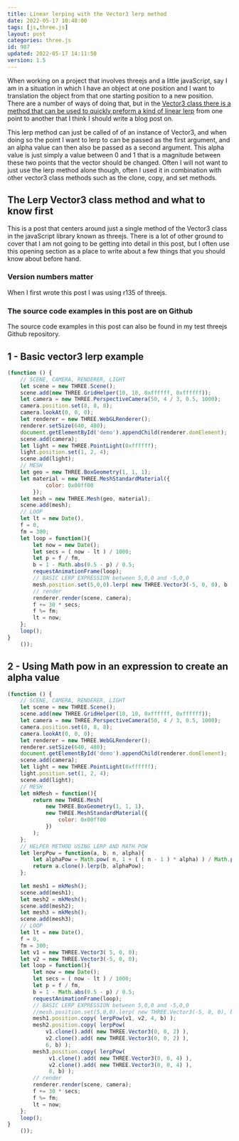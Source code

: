 ```yaml
---
title: Linear lerping with the Vector3 lerp method
date: 2022-05-17 10:48:00
tags: [js,three.js]
layout: post
categories: three.js
id: 987
updated: 2022-05-17 14:11:50
version: 1.5
---
```


When working on a project that involves threejs and a little javaScript, say I am in a situation in which I have an object at one position and I want to translation the object from that one starting position to a new position. There are a number of ways of doing that, but in the [Vector3 class there is a method that can be used to quickly preform a kind of linear lerp](https://threejs.org/docs/#api/en/math/Vector3.lerp) from one point to another that I think I should write a blog post on.

This lerp method can just be called of of an instance of Vector3, and when doing so the point I want to lerp to can be passed as the first argument, and an alpha value can then also be passed as a second argument. This alpha value is just simply a value between 0 and 1 that is a magnitude between these two points that the vector should be changed. Often I will not want to just use the lerp method alone though, often I used it in combination with other vector3 class methods such as the clone, copy, and set methods.

<!-- more -->

## The Lerp Vector3 class method and what to know first

This is a post that centers around just a single method of the Vector3 class in the javaScript library known as threejs. There is a lot of other ground to cover that I am not going to be getting into detail in this post, but I often use this opening section as a place to write about a few things that you should know about before hand.

### Version numbers matter

When I first wrote this post I was using r135 of threejs.

### The source code examples in this post are on Github

The source code examples in this post can also be found in my test threejs Github repository.

## 1 - Basic vector3 lerp example

```js
(function () {
    // SCENE, CAMERA, RENDERER, LIGHT
    let scene = new THREE.Scene();
    scene.add(new THREE.GridHelper(10, 10, 0xffffff, 0xffffff));
    let camera = new THREE.PerspectiveCamera(50, 4 / 3, 0.5, 1000);
    camera.position.set(8, 8, 8);
    camera.lookAt(0, 0, 0);
    let renderer = new THREE.WebGLRenderer();
    renderer.setSize(640, 480);
    document.getElementById('demo').appendChild(renderer.domElement);
    scene.add(camera);
    let light = new THREE.PointLight(0xffffff);
    light.position.set(1, 2, 4);
    scene.add(light);
    // MESH
    let geo = new THREE.BoxGeometry(1, 1, 1);
    let material = new THREE.MeshStandardMaterial({
            color: 0x00ff00
        });
    let mesh = new THREE.Mesh(geo, material);
    scene.add(mesh);
    // LOOP
    let lt = new Date(),
    f = 0, 
    fm = 300; 
    let loop = function(){
        let now = new Date();
        let secs = ( now - lt ) / 1000;
        let p = f / fm,
        b = 1 - Math.abs(0.5 - p) / 0.5;
        requestAnimationFrame(loop);
        // BASIC LERP EXPRESSION between 5,0,0 and -5,0,0
        mesh.position.set(5,0,0).lerp( new THREE.Vector3(-5, 0, 0), b );
        // render
        renderer.render(scene, camera);
        f += 30 * secs;
        f %= fm;
        lt = now;
    };
    loop();
}
    ());
```

## 2 - Using Math pow in an expression to create an alpha value

```js
(function () {
    // SCENE, CAMERA, RENDERER, LIGHT
    let scene = new THREE.Scene();
    scene.add(new THREE.GridHelper(10, 10, 0xffffff, 0xffffff));
    let camera = new THREE.PerspectiveCamera(50, 4 / 3, 0.5, 1000);
    camera.position.set(8, 8, 8);
    camera.lookAt(0, 0, 0);
    let renderer = new THREE.WebGLRenderer();
    renderer.setSize(640, 480);
    document.getElementById('demo').appendChild(renderer.domElement);
    scene.add(camera);
    let light = new THREE.PointLight(0xffffff);
    light.position.set(1, 2, 4);
    scene.add(light);
    // MESH
    let mkMesh = function(){
        return new THREE.Mesh(
            new THREE.BoxGeometry(1, 1, 1), 
            new THREE.MeshStandardMaterial({
                color: 0x00ff00
            })
        );
    };
    // HELPER METHOD USING LERP AND MATH POW
    let lerpPow = function(a, b, n, alpha){
        let alphaPow = Math.pow( n, 1 + ( ( n - 1 ) * alpha) ) / Math.pow( n, n );
        return a.clone().lerp(b, alphaPow);
    };
 
    let mesh1 = mkMesh();
    scene.add(mesh1);
    let mesh2 = mkMesh();
    scene.add(mesh2);
    let mesh3 = mkMesh();
    scene.add(mesh3);
    // LOOP
    let lt = new Date(),
    f = 0, 
    fm = 300; 
    let v1 = new THREE.Vector3( 5, 0, 0);
    let v2 = new THREE.Vector3(-5, 0, 0);
    let loop = function(){
        let now = new Date();
        let secs = ( now - lt ) / 1000;
        let p = f / fm,
        b = 1 - Math.abs(0.5 - p) / 0.5;
        requestAnimationFrame(loop);
        // BASIC LERP EXPRESSION between 5,0,0 and -5,0,0
        //mesh.position.set(5,0,0).lerp( new THREE.Vector3(-5, 0, 0), b );
        mesh1.position.copy( lerpPow(v1, v2, 4, b) );
        mesh2.position.copy( lerpPow(
            v1.clone().add( new THREE.Vector3(0, 0, 2) ), 
            v2.clone().add( new THREE.Vector3(0, 0, 2) ), 
            6, b) );
        mesh3.position.copy( lerpPow(
             v1.clone().add( new THREE.Vector3(0, 0, 4) ), 
             v2.clone().add( new THREE.Vector3(0, 0, 4) ),
             8, b) );
        // render
        renderer.render(scene, camera);
        f += 30 * secs;
        f %= fm;
        lt = now;
    };
    loop();
}
    ());
```